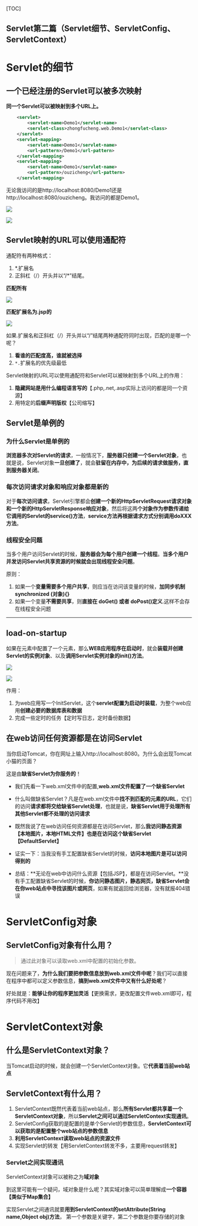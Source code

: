 [TOC]

## Servlet第二篇（Servlet细节、ServletConfig、ServletContext）

# Servlet的细节

## 一个已经注册的Servlet可以被多次映射

**同一个Servlet可以被映射到多个URL上。**

```xml
    <servlet>
        <servlet-name>Demo1</servlet-name>
        <servlet-class>zhongfucheng.web.Demo1</servlet-class>
    </servlet>
    <servlet-mapping>
        <servlet-name>Demo1</servlet-name>
        <url-pattern>/Demo1</url-pattern>
    </servlet-mapping>
    <servlet-mapping>
        <servlet-name>Demo1</servlet-name>
        <url-pattern>/ouzicheng</url-pattern>
    </servlet-mapping>
```

无论我访问的是http://localhost:8080/Demo1还是http://localhost:8080/ouzicheng。我访问的都是Demo1。

![](https://note.youdao.com/yws/public/resource/01cfaf3dcf261d15e042a4c84309155d/xmlnote/0000298EF3E7459D8A10707786E92E0A/9550)

![](https://note.youdao.com/yws/public/resource/01cfaf3dcf261d15e042a4c84309155d/xmlnote/259FED33E7E94FD1B4C51E44CD38E511/9552)

## Servlet映射的URL可以使用通配符

通配符有两种格式：

1. *.扩展名
2. 正斜杠（/）开头并以“/*”结尾。

**匹配所有**

![](https://note.youdao.com/yws/public/resource/01cfaf3dcf261d15e042a4c84309155d/xmlnote/016BD0C8016242DC9CF6A9D86EB974DF/9554)

**匹配扩展名为.jsp的**

![](https://note.youdao.com/yws/public/resource/01cfaf3dcf261d15e042a4c84309155d/xmlnote/54E8B4176DA8426996415BEE3C6780D9/9556)

如果.扩展名和正斜杠（/）开头并以“/”结尾两种通配符同时出现，匹配的是哪一个呢？

1. **看谁的匹配度高，谁就被选择**
2. `*.`扩展名的优先级最低

Servlet映射的URL可以使用通配符和Servlet可以被映射到多个URL上的作用：

1. **隐藏网站是用什么编程语言写的**【.php,.net,.asp实际上访问的都是同一个资源】
2. 用特定的**后缀声明版权**【公司缩写】

## Servlet是单例的

### 为什么Servlet是单例的

**浏览器多次对Servlet的请求**，一般情况下，**服务器只创建一个Servlet对象**，也就是说，Servlet对象**一旦创建了**，就会**驻留在内存中，为后续的请求做服务，直到服务器关闭**。

### 每次访问请求对象和响应对象都是新的

对于**每次访问请求**，Servlet引擎都会**创建一个新的HttpServletRequest请求对象和一个新的HttpServletResponse响应对象**，然后将这两**个对象作为参数传递给它调用的Servlet的service()方法**，**service方法再根据请求方式分别调用doXXX方法**。

### 线程安全问题

当多个用户访问Servlet的时候，**服务器会为每个用户创建一个线程**。**当多个用户并发访问Servlet共享资源的时候就会出现线程安全问题**。

原则：

1. 如果一个**变量需要多个用户共享**，则应当在访问该变量的时候，**加同步机制synchronized (对象){}**
2. 如果一个变量**不需要共享**，则**直接在 doGet() 或者 doPost()定义**.这样不会存在线程安全问题

------

## load-on-startup

如果在元素中配置了一个元素，那么**WEB应用程序在启动时**，就会**装载并创建Servlet的实例对象**、以及**调用Servlet实例对象的init()方法**。

![](https://note.youdao.com/yws/public/resource/01cfaf3dcf261d15e042a4c84309155d/xmlnote/BB423F8CABB24B67B70B270B5D9A357E/9558)

![](https://note.youdao.com/yws/public/resource/01cfaf3dcf261d15e042a4c84309155d/xmlnote/FC175DD14D104351BFB22F229AB77256/9560)

作用：

1. 为web应用写一个InitServlet，这个**servlet配置为启动时装载**，为整个web应用**创建必要的数据库表和数据**
2. 完成一些定时的任务【定时写日志，定时备份数据】

## 在web访问任何资源都是在访问Servlet

当你启动Tomcat，你在网址上输入http://localhost:8080。为什么会出现Tomcat小猫的页面？

这是由**缺省Servlet为你服务的**！

- 我们先看一下web.xml文件中的配置,**web.xml文件配置了一个缺省Servlet**



- 什么叫做缺省Servlet？凡是在web.xml文件中**找不到匹配的元素的URL**，它们的访问**请求都将交给缺省Servlet处理**，也就是说，**缺省Servlet用于处理所有其他Servlet都不处理的访问请求**
- 既然我说了在web访问任何资源都是在访问Servlet，那么**我访问静态资源【本地图片，本地HTML文件】也是在访问这个缺省Servlet【DefaultServlet】**
- 证实一下：当我没有手工配置缺省Servlet的时候，**访问本地图片是可以访问得到的**

- 总结：**无论在web中访问什么资源【包括JSP】，都是在访问Servlet。**没有手工配置缺省Servlet的时候，**你访问静态图片，静态网页，缺省Servlet会在你web站点中寻找该图片或网页**，如果有就返回给浏览器，没有就报404错误

# ServletConfig对象

## ServletConfig对象有什么用？

> 通过此对象可以读取web.xml中配置的初始化参数。

现在问题来了，**为什么我们要把参数信息放到web.xml文件中呢**？我们可以直接在程序中都可以定义参数信息，**搞到web.xml文件中又有什么好处呢**？

好处就是：**能够让你的程序更加灵活**【更换需求，更改配置文件web.xml即可，程序代码不用改】

# ServletContext对象

## 什么是ServletContext对象？

当Tomcat启动的时候，就会创建一个ServletContext对象。它**代表着当前web站点**

## ServletContext有什么用？

1. ServletContext既然代表着当前web站点，那么**所有Servlet都共享着一个ServletContext对象**，所以**Servlet之间可以通过ServletContext实现通讯**。
2. ServletConfig获取的是配置的是单个Servlet的参数信息，**ServletContext可以获取的是配置整个web站点的参数信息**
3. **利用ServletContext读取web站点的资源文件**
4. 实现Servlet的转发【用ServletContext转发不多，主要用request转发】

### Servlet之间实现通讯

ServletContext对象可以被称之为**域对象**

到这里可能有一个疑问，域对象是什么呢？其实域对象可以简单理解成**一个容器【类似于Map集合】**

实现Servlet之间通讯就要**用到ServletContext的setAttribute(String name,Object obj)方法**， 第一个参数是关键字，第二个参数是你要存储的对象